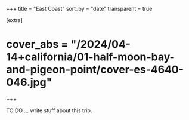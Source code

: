 +++
title = "East Coast"
sort_by = "date"
transparent = true

[extra]
# cover_abs = "/2024/04-14+california/01-half-moon-bay-and-pigeon-point/cover-es-4640-046.jpg"
+++

TO DO ... write stuff about this trip.